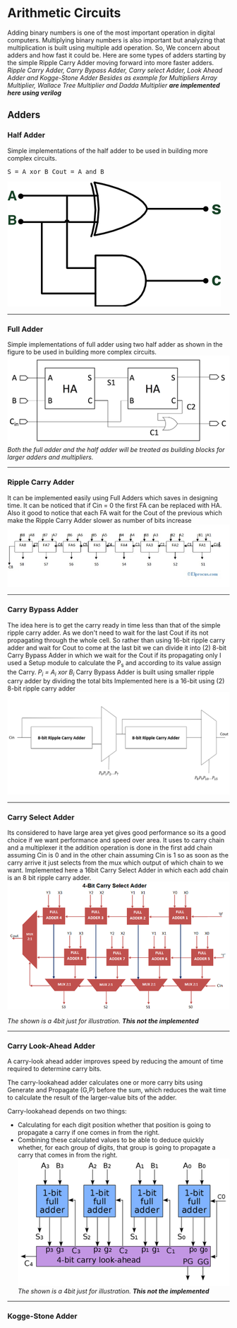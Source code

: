 # Arithmetic Circuits
Adding binary numbers is one of the most important operation in digital computers. Multiplying binary numbers is also important but analyzing that multiplication is built using multiple add operation. So, We concern about adders and how fast it could be.
Here are some types of adders starting by the simple Ripple Carry Adder moving forward into more faster adders.
*Ripple Carry Adder, Carry Bypass Adder, Carry select Adder, Look Ahead Adder and Kogge-Stone Adder
Besides as example for Multipliers 
Array Multiplier, Wallace Tree Multiplier and Dadda Multiplier* 
***are implemented here using verilog***
## Adders
###  Half Adder 
Simple implementations of the half adder to be used in building more complex circuits.
<pre/>S    = A xor B
Cout = A and B</pre>
![alt text](https://github.com/Mohamed-Ammar/Arithmetic_Circuits/blob/main/Arithmetic/HalfAdder/Half-adder-circuit-diagram.png)
___
### Full Adder
Simple implementations of full adder using two half adder as shown in  the figure to be used in building more complex circuits.
![alt text](https://github.com/Mohamed-Ammar/Arithmetic_Circuits/blob/main/Arithmetic/FullAdder/fulladder.png)
*Both the full adder and the half adder will be treated as building blocks for larger  adders and multipliers.*
___
### Ripple Carry Adder
It can be implemented easily using Full Adders which saves in designing time. It can be noticed that if  Cin = 0 the first FA can be replaced with HA. Also it good to notice that each FA wait for the Cout of the previous which make the Ripple Carry Adder slower as number of bits increase
![alt text](https://github.com/Mohamed-Ammar/Arithmetic_Circuits/blob/main/Arithmetic/RippleCarryAdder/8bit-ripple-carry-adder.jpg)
___
### Carry Bypass Adder 
The idea here is to get the carry ready in time less than that of the simple ripple carry adder. As we don't need to wait for the last Cout if its not propagating through the whole cell.
So rather than using 16-bit ripple carry adder and wait for Cout to come at the last bit we can divide it into (2) 8-bit Carry Bypass Adder in which we wait for the Cout if its propagating only 
I used a Setup module to calculate the P<sub>s</sub> and according to its value assign the Carry. *P<sub>i</sub> = A<sub>i</sub> xor B<sub>i</sub>*
Carry Bypass Adder is built using smaller ripple carry adder by dividing the total bits 
Implemented here is a 16-bit using (2) 8-bit ripple carry adder 
![alt text](https://github.com/Mohamed-Ammar/Arithmetic_Circuits/blob/main/Arithmetic/CarryBypassAdder/CBA.PNG)
___
### Carry Select Adder
Its considered to have large area yet gives good performance so its a good choice if we want performance and speed over area.
It uses to carry chain and a multiplexer it the addition operation is done in the first add chain assuming Cin is 0 and in the other chain assuming Cin is 1 so as soon as the carry arrive it just selects from the mux which output of which chain to we want.
Implemented here a 16bit Carry Select Adder in which each add chain is an 8 bit ripple carry adder.
![alt text](https://github.com/Mohamed-Ammar/Arithmetic_Circuits/blob/main/Arithmetic/CarrySelectAdder/CSA.PNG)

*The shown is a 4bit just for illustration.* ***This not the implemented***
___
### Carry Look-Ahead Adder
A carry-look ahead adder improves speed by reducing the amount of time required to determine carry bits.

The carry-lookahead adder calculates one or more carry bits using Generate and Propagate (G,P) before the sum, which reduces the wait time to calculate the result of the larger-value bits of the adder.

Carry-lookahead depends on two things:
-   Calculating for each digit position whether that position is going to propagate a carry if one comes in from the right.
-   Combining these calculated values to be able to deduce quickly whether, for each group of digits, that group is going to propagate a carry that comes in from the right.
![alt text](https://github.com/Mohamed-Ammar/Arithmetic_Circuits/blob/main/Arithmetic/CarryLook-aheadAdder/CLA.png)
*The shown is a 4bit just for illustration.* ***This not the implemented***
___
### Kogge-Stone Adder
